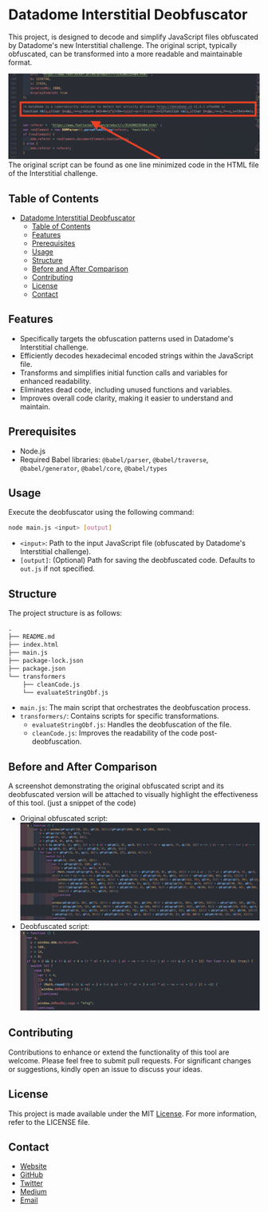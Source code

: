 # Datadome Interstitial Deobfuscator

This project, is designed to decode and simplify JavaScript files obfuscated by Datadome's new Interstitial challenge. The original script, typically obfuscated, can be transformed into a more readable and maintainable format.

![Original script location](img/originalScriptLocation.png)
The original script can be found as one line minimized code in the HTML file of the Interstitial challenge.

## Table of Contents
- [Datadome Interstitial Deobfuscator](#datadome-interstitial-deobfuscator)
  - [Table of Contents](#table-of-contents)
  - [Features](#features)
  - [Prerequisites](#prerequisites)
  - [Usage](#usage)
  - [Structure](#structure)
  - [Before and After Comparison](#before-and-after-comparison)
  - [Contributing](#contributing)
  - [License](#license)
  - [Contact](#contact)

## Features
- Specifically targets the obfuscation patterns used in Datadome's Interstitial challenge.
- Efficiently decodes hexadecimal encoded strings within the JavaScript file.
- Transforms and simplifies initial function calls and variables for enhanced readability.
- Eliminates dead code, including unused functions and variables.
- Improves overall code clarity, making it easier to understand and maintain.

## Prerequisites
- Node.js
- Required Babel libraries: `@babel/parser`, `@babel/traverse`, `@babel/generator`, `@babel/core`, `@babel/types`

## Usage
Execute the deobfuscator using the following command:
```bash
node main.js <input> [output]
```
- `<input>`: Path to the input JavaScript file (obfuscated by Datadome's Interstitial challenge).
- `[output]`: (Optional) Path for saving the deobfuscated code. Defaults to `out.js` if not specified.

## Structure
The project structure is as follows:
```
.
├── README.md
├── index.html
├── main.js
├── package-lock.json
├── package.json
└── transformers
    ├── cleanCode.js
    └── evaluateStringObf.js
```

- `main.js`: The main script that orchestrates the deobfuscation process.
- `transformers/`: Contains scripts for specific transformations.
    - `evaluateStringObf.js`: Handles the deobfuscation of the file.
    - `cleanCode.js`: Improves the readability of the code post-deobfuscation.

## Before and After Comparison
A screenshot demonstrating the original obfuscated script and its deobfuscated version will be attached to visually highlight the effectiveness of this tool. (just a snippet of the code)
- Original obfuscated script:
  ![Original obfuscated script](img/obfuscated.png)
- Deobfuscated script:
  ![Deobfuscated script](img/deobfuscated.png)

## Contributing
Contributions to enhance or extend the functionality of this tool are welcome. Please feel free to submit pull requests. For significant changes or suggestions, kindly open an issue to discuss your ideas.

## License
This project is made available under the MIT [License](LICENSE). For more information, refer to the LICENSE file.

## Contact
- [Website](https://glizzykingdreko.github.io)
- [GitHub](https://github.com/glizzykingdreko)
- [Twitter](https://mobile.twitter.com/glizzykingdreko)
- [Medium](https://medium.com/@glizzykingdreko)
- [Email](mailto:glizzykingdreko@protonmail.com)
